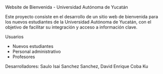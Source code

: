 Website de Bienvenida - Universidad Autónoma de Yucatán

Este proyecto consiste en el desarrollo de un sitio web de bienvenida para los nuevos estudiantes de la Universidad Autónoma de Yucatán, con el objetivo de facilitar su integración y acceso a información clave.

Usuarios
- Nuevos estudiantes
- Personal administrativo
- Profesores

Desarrolladores:
Saulo Isai Sanchez Sanchez,
David Enrique Coba Ku
